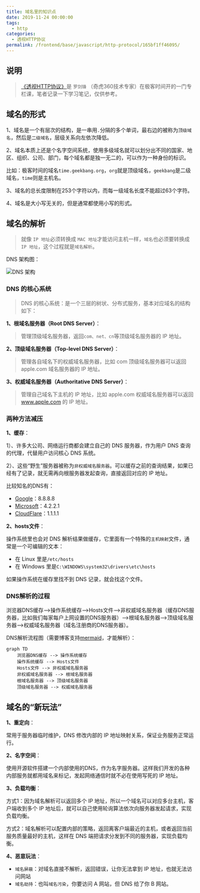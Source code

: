 ```yaml
---
title: 域名里的知识点
date: 2019-11-24 00:00:00
tags: 
  - http
categories: 
  - 透视HTTP协议
permalink: /frontend/base/javascript/http-protocol/165bf1ff46095/
---
```


## 说明

> [《透视HTTP协议》](https://time.geekbang.org/column/intro/189)是 `罗剑锋` （奇虎360技术专家）在极客时间开的一门专栏课，笔者记录一下学习笔记，仅供参考。

## 域名的形式

1、域名是一个有层次的结构，是一串用`.`分隔的多个单词，最右边的被称为`顶级域名`，然后是`二级域名`，层级关系向左依次降低。

2、域名本质上还是个名字空间系统，使用多级域名就可以划分出不同的国家、地区、组织、公司、部门，每个域名都是独一无二的，可以作为一种身份的标识。

比如：极客时间的域名`time.geekbang.org`，`org`就是顶级域名，`geekbang`是二级域名，`time`则是主机名。

3、域名的总长度限制在253个字符以内，而每一级域名长度不能超过63个字符。

4、域名是大小写无关的，但是通常都使用小写的形式。

## 域名的解析

> 就像 `IP 地址`必须转换成 `MAC 地址`才能访问主机一样，`域名`也必须要转换成 `IP 地址`，这个过程就是`域名解析`。

DNS 架构图：

![DNS 架构](https://static001.geekbang.org/resource/image/e5/ac/e51df3245609880641043af65bba94ac.png)

### DNS 的核心系统

> DNS 的核心系统：是一个三层的树状、分布式服务，基本对应域名的结构如下：

**1、根域名服务器（Root DNS Server）**：

> 管理顶级域名服务器，返回`com、net、cn`等顶级域名服务器的 IP 地址。

**2、顶级域名服务器（Top-level DNS Server）**：

> 管理各自域名下的权威域名服务器，比如 com 顶级域名服务器可以返回 apple.com 域名服务器的 IP 地址。

**3、权威域名服务器（Authoritative DNS Server）**：

> 管理自己域名下主机的 IP 地址，比如 apple.com 权威域名服务器可以返回 www.apple.com 的 IP 地址。

### 两种方法减压

**1、缓存**：

1）、许多大公司、网络运行商都会建立自己的 DNS 服务器，作为用户 DNS 查询的代理，代替用户访问核心 DNS 系统。

2）、这些“野生”服务器被称为`非权威域名服务器`。可以缓存之前的查询结果，如果已经有了记录，就无需再向根服务器发起查询，直接返回对应的 IP 地址。

比较知名的DNS有：

- [Google](https://baike.baidu.com/item/Google)：8.8.8.8
- [Microsoft](https://baike.baidu.com/item/%E5%BE%AE%E8%BD%AF?fromtitle=microsoft&fromid=125917)：4.2.2.1
- [CloudFlare](https://baike.baidu.com/item/Cloudflare/17359757?fr=aladdin)：1.1.1.1

**2、hosts文件**：

操作系统里也会对 DNS 解析结果做缓存，它里面有一个特殊的`主机映射`文件，通常是一个可编辑的文本：

- 在 Linux 里是`/etc/hosts`
- 在 Windows 里是`C:\WINDOWS\system32\drivers\etc\hosts`

如果操作系统在缓存里找不到 DNS 记录，就会找这个文件。

### DNS解析的过程

浏览器DNS缓存-->操作系统缓存-->Hosts文件-->非权威域名服务器（缓存DNS服务器，比如我们每家每户上网设置的DNS服务器）-->根域名服务器-->顶级域名服务器-->权威域名服务器（域名注册商的DNS服务器）。

DNS解析流程图（需要博客支持[mermaid](https://github.com/knsv/mermaid)，才能解析）：

```mermaid
graph TD
    浏览器DNS缓存 --> 操作系统缓存
    操作系统缓存 --> Hosts文件
    Hosts文件 --> 非权威域名服务器
    非权威域名服务器 --> 根域名服务器
    根域名服务器 --> 顶级域名服务器
    顶级域名服务器 --> 权威域名服务器
```

## 域名的“新玩法”

**1、重定向**：

常用于服务器临时维护，DNS 修改内部的 IP 地址映射关系，保证业务服务正常运行。

**2、名字空间**：

使用开源软件搭建一个内部使用的DNS，作为名字服务器。这样我们开发的各种内部服务就都用域名来标记，发起网络通信时就不必在使用写死的 IP 地址。

**3、负载均衡**：

方式1：因为域名解析可以返回多个 IP 地址，所以一个域名可以对应多台主机，客户端收到多个 IP 地址后，就可以自己使用轮询算法依次向服务器发起请求，实现负载均衡。

方式2：域名解析可以配置内部的策略，返回离客户端最近的主机，或者返回当前服务质量最好的主机，这样在 DNS 端把请求分发到不同的服务器，实现负载均衡。

**4、恶意玩法**：

- `域名屏蔽`：对域名直接不解析，返回错误，让你无法拿到 IP 地址，也就无法访问网站
- `域名劫持`：也叫`域名污染`，你要访问 A 网站，但 DNS 给了你 B 网站。

